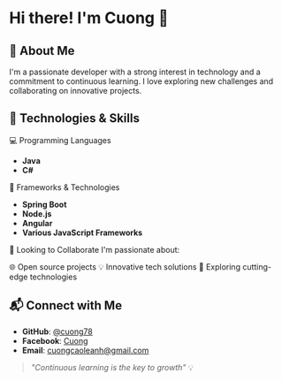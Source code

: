 # Hi there! I'm Cuong 👋

## 🚀 About Me
I'm a passionate developer with a strong interest in technology and a commitment to continuous learning. I love exploring new challenges and collaborating on innovative projects.

## 🔧 Technologies & Skills

💻 Programming Languages
- **Java**
- **C#**

🚀 Frameworks & Technologies
- **Spring Boot**
- **Node.js**
- **Angular**
- **Various JavaScript Frameworks**

🤝 Looking to Collaborate
I'm passionate about:

🌐 Open source projects
💡 Innovative tech solutions
🔬 Exploring cutting-edge technologies

## 📬 Connect with Me
- **GitHub**: [@cuong78](https://github.com/cuong78)
- **Facebook**: [Cuong](https://www.facebook.com/ang.cuong.77/)
- **Email**: [cuongcaoleanh@gmail.com](mailto:cuongcaoleanh@gmail.com)

> *"Continuous learning is the key to growth"* 💡
